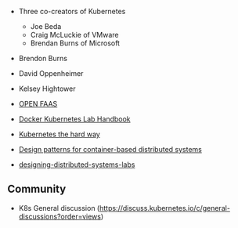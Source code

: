 * Three co-creators of Kubernetes 
  * Joe Beda 
  * Craig McLuckie of VMware
  * Brendan Burns of Microsoft
* Brendon Burns
* David Oppenheimer
* Kelsey Hightower

* [OPEN FAAS](https://github.com/openfaas/workshop)
* [Docker Kubernetes Lab Handbook](https://docker-k8s-lab.readthedocs.io/en/latest/)
* [Kubernetes the hard way](https://github.com/kelseyhightower/kubernetes-the-hard-way)
* [Design patterns for container-based distributed systems](https://www.usenix.org/system/files/conference/hotcloud16/hotcloud16_burns.pdf)
* [designing-distributed-systems-labs](https://github.com/brendandburns/designing-distributed-systems-labs)

## Community

* K8s General discussion (https://discuss.kubernetes.io/c/general-discussions?order=views)